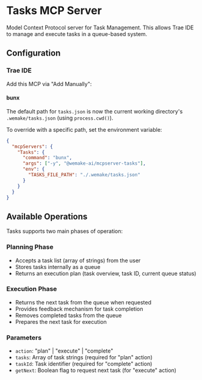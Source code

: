 # Tasks MCP Server

Model Context Protocol server for Task Management. This allows Trae IDE to manage and execute tasks in a queue-based
system.

## Configuration

### Trae IDE

Add this MCP via "Add Manually":

#### bunx

The default path for `tasks.json` is now the current working directory's `.wemake/tasks.json` (using `process.cwd()`).

To override with a specific path, set the environment variable:

```json
{
  "mcpServers": {
    "Tasks": {
      "command": "bunx",
      "args": ["-y", "@wemake-ai/mcpserver-tasks"],
      "env": {
        "TASKS_FILE_PATH": "./.wemake/tasks.json"
      }
    }
  }
}
```

## Available Operations

Tasks supports two main phases of operation:

### Planning Phase

- Accepts a task list (array of strings) from the user
- Stores tasks internally as a queue
- Returns an execution plan (task overview, task ID, current queue status)

### Execution Phase

- Returns the next task from the queue when requested
- Provides feedback mechanism for task completion
- Removes completed tasks from the queue
- Prepares the next task for execution

### Parameters

- `action`: "plan" | "execute" | "complete"
- `tasks`: Array of task strings (required for "plan" action)
- `taskId`: Task identifier (required for "complete" action)
- `getNext`: Boolean flag to request next task (for "execute" action)
